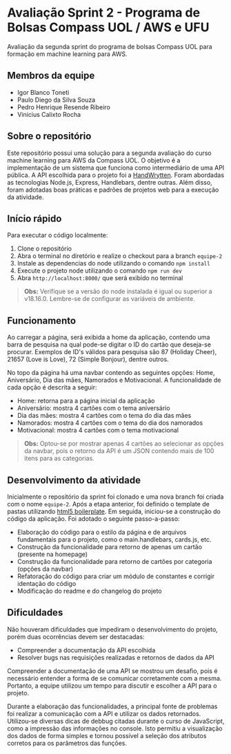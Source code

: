# **Avaliação Sprint 2 - Programa de Bolsas Compass UOL / AWS e UFU**

Avaliação da segunda sprint do programa de bolsas Compass UOL para formação em machine learning para AWS.

## **Membros da equipe**

- Igor Blanco Toneti
- Paulo Diego da Silva Souza
- Pedro Henrique Resende Ribeiro
- Vinicius Calixto Rocha

## **Sobre o repositório**

Este repositório possui uma solução para a segunda avaliação do curso machine learning para AWS da Compass UOL. O objetivo é a implementação de um sistema que funciona como intermediário de uma API pública. A API escolhida para o projeto foi a [HandWrytten](https://any-api.com/handwrytten_com/handwrytten_com/docs/API_Description). Foram abordadas as tecnologias Node.js, Express, Handlebars, dentre outras. Além disso, foram adotadas boas práticas e padrões de projetos web para a execução da atividade.

## **Início rápido**

Para executar o código localmente:

1. Clone o repositório
2. Abra o terminal no diretório e realize o checkout para a branch `equipe-2`
3. Instale as dependencias do node utilizando o comando `npm install`
3. Execute o projeto node utilizando o comando `npm run dev`
4. Abra `http://localhost:8000/` que será exibido no terminal

>**Obs:** Verifique se a versão do node instalada é igual ou superior a v18.16.0. Lembre-se de configurar as variáveis de ambiente.

## **Funcionamento**

Ao carregar a página, será exibida a home da aplicação, contendo uma barra de pesquisa na qual pode-se digitar o ID do cartão que deseja-se procurar. Exemplos de ID's válidos para pesquisa são 87 (Holiday Cheer), 21657 (Love is Love), 72 (Simple Bonjour), dentre outros.

No topo da página há uma navbar contendo as seguintes opções: Home, Aniversário, Dia das mães, Namorados e Motivacional. A funcionalidade de cada opção é descrita a seguir:

- Home: retorna para a página inicial da aplicação
- Aniversário: mostra 4 cartões com o tema aniversário
- Dia das mães: mostra 4 cartões com o tema do dia das mães
- Namorados: mostra 4 cartões com o tema do dia dos namorados
- Motivacional: mostra 4 cartões com o tema motivacional

>**Obs:** Optou-se por mostrar apenas 4 cartões ao selecionar as opções da navbar, pois o retorno da API é um JSON contendo mais de 100 itens para as categorias.

## **Desenvolvimento da atividade**

Inicialmente o repositório da sprint foi clonado e uma nova branch foi criada com o nome `equipe-2`. Após a etapa anterior, foi definido o template de pastas utilizando [html5 boilerplate](https://github.com/h5bp/html5-boilerplate/). Em seguida, iniciou-se a construção do código da aplicação. Foi adotado o seguinte passo-a-passo:

- Elaboração do código para o estilo da página e de arquivos fundamentais para o projeto, como o main.handlebars, cards.js, etc.
- Construção da funcionalidade para retorno de apenas um cartão (presente na homepage)
- Construção da funcionalidade para retorno de cartões por categoria (opções da navbar)
- Refatoração do código para criar um módulo de constantes e corrigir identação do código
- Modificação do readme e do changelog do projeto

## **Dificuldades**

Não houveram dificuldades que impediram o desenvolvimento do projeto, porém duas ocorrências devem ser destacadas:

- Compreender a documentação da API escolhida
- Resolver bugs nas requisições realizadas e retornos de dados da API

Compreender a documentação de uma API se mostrou um desafio, pois é necessário entender a forma de se comunicar corretamente com a mesma. Portanto, a equipe utilizou um tempo para discutir e escolher a API para o projeto.

Durante a elaboração das funcionalidades, a principal fonte de problemas foi realizar a comunicação com a API e utilizar os dados retornados. Utilizou-se diversas dicas de debbug citadas durante o curso de JavaScript, como a impressão das informações no console. Isto permitiu a visualização dos dados de forma simples e tornou possível a seleção dos atributos corretos para os parâmetros das funções.
